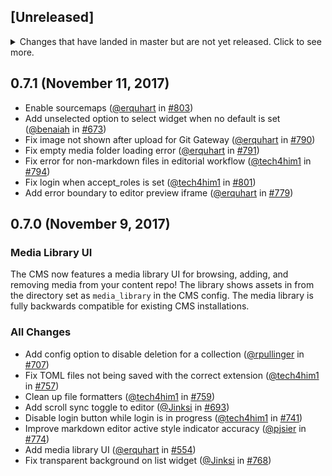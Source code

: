 ## [Unreleased]
<details>
  <summary>
    Changes that have landed in master but are not yet released.
    Click to see more.
  </summary>
</details>

## 0.7.1 (November 11, 2017)

* Enable sourcemaps ([@erquhart](https://github.com/erquhart) in [#803](https://github.com/pulls/803))
* Add unselected option to select widget when no default is set ([@benaiah](https://github.com/benaiah) in [#673](https://github.com/pulls/673))
* Fix image not shown after upload for Git Gateway ([@erquhart](https://github.com/erquhart) in [#790](https://github.com/pulls/790))
* Fix empty media folder loading error ([@erquhart](https://github.com/erquhart) in [#791](https://github.com/pulls/791))
* Fix error for non-markdown files in editorial workflow ([@tech4him1](https://github.com/tech4him1) in [#794](https://github.com/pulls/794))
* Fix login when accept_roles is set ([@tech4him1](https://github.com/tech4him1) in [#801](https://github.com/pulls/801))
* Add error boundary to editor preview iframe ([@erquhart](https://github.com/erquhart) in [#779](https://github.com/pulls/779))

## 0.7.0 (November 9, 2017)

### Media Library UI
The CMS now features a media library UI for browsing, adding, and removing media from your content
repo! The library shows assets in from the directory set as `media_library` in the CMS config. The
media library is fully backwards compatible for existing CMS installations.

### All Changes
* Add config option to disable deletion for a collection ([@rpullinger](https://github.com/rpullinger) in [#707](https://github.com/pulls/707))
* Fix TOML files not being saved with the correct extension ([@tech4him1](https://github.com/tech4him1) in [#757](https://github.com/pulls/757))
* Clean up file formatters ([@tech4him1](https://github.com/tech4him1) in [#759](https://github.com/pulls/759))
* Add scroll sync toggle to editor ([@Jinksi](https://github.com/Jinksi) in [#693](https://github.com/pulls/693))
* Disable login button while login is in progress ([@tech4him1](https://github.com/tech4him1) in [#741](https://github.com/pulls/741))
* Improve markdown editor active style indicator accuracy ([@pjsier](https://github.com/pjsier) in [#774](https://github.com/pulls/774))
* Add media library UI ([@erquhart](https://github.com/erquhart) in [#554](https://github.com/pulls/554))
* Fix transparent background on list widget ([@Jinksi](https://github.com/Jinksi) in [#768](https://github.com/pulls/768))
